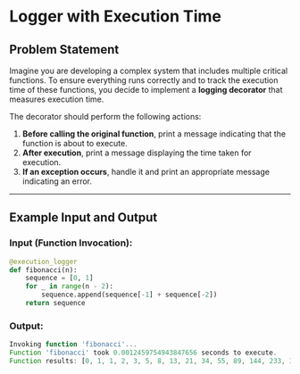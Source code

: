 # Logger with Execution Time

## Problem Statement  
Imagine you are developing a complex system that includes multiple critical functions. To ensure everything runs correctly and to track the execution time of these functions, you decide to implement a **logging decorator** that measures execution time.

The decorator should perform the following actions:

1. **Before calling the original function**, print a message indicating that the function is about to execute.  
2. **After execution**, print a message displaying the time taken for execution.  
3. **If an exception occurs**, handle it and print an appropriate message indicating an error.  

---

## Example Input and Output  

### **Input (Function Invocation):**  
```python
@execution_logger
def fibonacci(n):
    sequence = [0, 1]
    for _ in range(n - 2):
        sequence.append(sequence[-1] + sequence[-2])
    return sequence
```
### **Output:** 
```js
Invoking function 'fibonacci'...
Function 'fibonacci' took 0.0012459754943847656 seconds to execute.
Function results: [0, 1, 1, 2, 3, 5, 8, 13, 21, 34, 55, 89, 144, 233, 377, 610, 987, 1597, 2584, 4181]
```